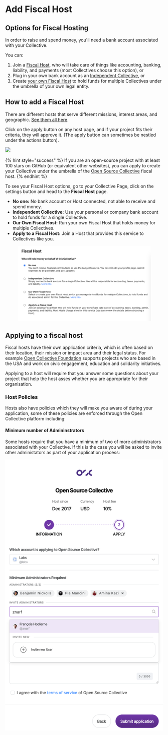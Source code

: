 # Add Fiscal Host

## Options for Fiscal Hosting

In order to raise and spend money, you'll need a bank account associated with your Collective.&#x20;

You can:

1. Join a [Fiscal Host](../fiscal-hosts/fiscal-hosts.md), who will take care of things like accounting, banking, liability, and payments (most Collectives choose this option), or
2. Plug in your own bank account as an [Independent Collective](../independent-collectives/about-independent-collectives.md), or
3. Create [your own Fiscal Host](../fiscal-hosts/become-a-fiscal-host.md) to hold funds for multiple Collectives under the umbrella of your own legal entity.

## How to add a Fiscal Host

There are different hosts that serve different missions, interest areas, and geographic. [See them all here](https://opencollective.com/hosts).

Click on the apply button on any host page, and if your project fits their criteria, they will approve it. (The apply button can sometimes be nestled under the actions button).&#x20;

![](../.gitbook/assets/collectives\_add\_foscal\_host\_2021-05-31.png)

{% hint style="success" %}
If you are an open-source project with at least 100 stars on GitHub (or equivalent other websites), you can apply to create your Collective under the umbrella of the [Open Source Collective](https://opencollective.com/opensource/apply) fiscal host.
{% endhint %}

To see your Fiscal Host options, go to your Collective Page, click on the settings button and head to the **Fiscal Host** page.

* **No one:** No bank account or Host connected, not able to receive and spend money.
* **Independent Collective:** Use your personal or company bank account to hold funds for a single Collective.
* **Our Own Fiscal Host:** Run your own Fiscal Host that holds money for multiple Collectives.
* **Apply to a Fiscal Host:** Join a Host that provides this service to Collectives like you.

<figure><img src="../.gitbook/assets/Collectives_AddFiscalHost_Settings_2023-05-19.png" alt=""><figcaption></figcaption></figure>

## Applying to a fiscal host

Fiscal hosts have their own application criteria, which is often based on their location, their mission or impact area and their legal status. For example [Open Collective Foundation](https://opencollective.foundation/) supports projects who are based in the USA and work on civic engagement, education and solidarity initiatives.&#x20;

Applying to a host will require that you answer some questions about your project that help the host asses whether you are appropriate for their organisation.&#x20;

### Host Policies

Hosts also have policies which they will make you aware of during your application, some of these policies are enforced through the Open Collective platform including:&#x20;

#### Minimum number of Admininstrators

Some hosts require that you have a minimum of two of more administrators associated with your Collective. If this is the case you will be asked to invite other administators as part of your application process:

<img src="../.gitbook/assets/Screenshot 2022-06-17 at 12.14.59.png" alt="" data-size="original">&#x20;

